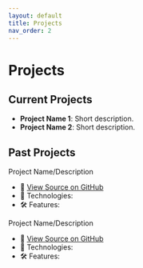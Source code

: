 ```yaml
---
layout: default
title: Projects
nav_order: 2
---
```


# Projects

## Current Projects
- **Project Name 1**: Short description.
- **Project Name 2**: Short description.

## Past Projects

Project  Name/Description

- 📁 [View Source on GitHub](https://github.com/yourname/project-name)
- 🧠 Technologies: 
- 🛠️ Features: 


Project Name/Description

- 📁 [View Source on GitHub](https://github.com/yourname/project-name)
- 🧠 Technologies: 
- 🛠️ Features: 
